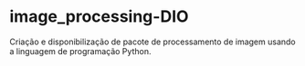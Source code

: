 # image_processing-DIO
Criação e disponibilização de pacote de processamento de imagem usando a linguagem de programação Python.
